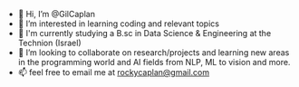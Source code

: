 - 👋 Hi, I’m @GilCaplan
- 👀 I’m interested in learning coding and relevant topics
- 🌱 I'm currently studying a B.sc in Data Science & Engineering at the Technion (Israel)
- 💞️ I’m looking to collaborate on research/projects and learning new areas in the programming world and AI fields from NLP, ML to vision and more.
- 📫 feel free to email me at rockycaplan@gmail.com

<!---
GilCaplan/GilCaplan is a ✨ special ✨ repository because its `README.md` (this file) appears on your GitHub profile.
You can click the Preview link to take a look at your changes.
--->
